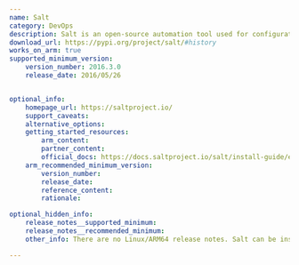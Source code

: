 ```yaml
---
name: Salt
category: DevOps
description: Salt is an open-source automation tool used for configuration management, remote execution, and infrastructure orchestration. It enables scalable system  control through a master-minion or agentless architecture.
download_url: https://pypi.org/project/salt/#history
works_on_arm: true
supported_minimum_version:
    version_number: 2016.3.0
    release_date: 2016/05/26


optional_info:
    homepage_url: https://saltproject.io/
    support_caveats:
    alternative_options:
    getting_started_resources:
        arm_content:
        partner_content:
        official_docs: https://docs.saltproject.io/salt/install-guide/en/latest/topics/other-install-types/platform-agnostic.html
    arm_recommended_minimum_version:
        version_number:
        release_date:
        reference_content:
        rationale:

optional_hidden_info:
    release_notes__supported_minimum:
    release_notes__recommended_minimum:
    other_info: There are no Linux/ARM64 release notes. Salt can be installed via pip from version 2016.3.0. Earlier versions fail to get installed via pip.

---
```

